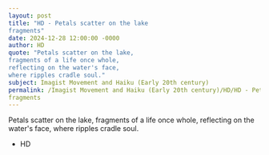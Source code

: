 ```yaml
---
layout: post
title: "HD - Petals scatter on the lake 
fragments"
date: 2024-12-28 12:00:00 -0000
author: HD
quote: "Petals scatter on the lake, 
fragments of a life once whole, 
reflecting on the water's face, 
where ripples cradle soul."
subject: Imagist Movement and Haiku (Early 20th century)
permalink: /Imagist Movement and Haiku (Early 20th century)/HD/HD - Petals scatter on the lake 
fragments
---
```


Petals scatter on the lake, 
fragments of a life once whole, 
reflecting on the water's face, 
where ripples cradle soul.

- HD
